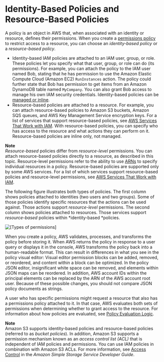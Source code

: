 # Identity\-Based Policies and Resource\-Based Policies<a name="access_policies_identity-vs-resource"></a>

A policy is an object in AWS that, when associated with an identity or resource, defines their permissions\. When you create a [permissions policy](access_policies.md) to restrict access to a resource, you can choose an *identity\-based policy* or a *resource\-based policy*\.
+ Identity\-based IAM policies are attached to an IAM user, group, or role\. These policies let you specify what that user, group, or role can do \(its permissions\)\. For example, you can attach the policy to the IAM user named Bob, stating that he has permission to use the Amazon Elastic Compute Cloud \(Amazon EC2\) `RunInstances` action\. The policy could further state that Bob has permission to get items from an Amazon DynamoDB table named `MyCompany`\. You can also grant Bob access to manage his own IAM security credentials\. Identity\-based policies can be [managed or inline](access_policies_managed-vs-inline.md)\.
+ Resource\-based policies are attached to a resource\. For example, you can attach resource\-based policies to Amazon S3 buckets, Amazon SQS queues, and AWS Key Management Service encryption keys\. For a list of services that support resource\-based policies, see [AWS Services That Work with IAM](reference_aws-services-that-work-with-iam.md)\. With resource\-based policies, you can specify who has access to the resource and what actions they can perform on it\. Resource\-based policies are inline only, not managed\.

**Note**  
*Resource\-based* policies differ from *resource\-level* permissions\. You can attach resource\-based policies directly to a resource, as described in this topic\. Resource\-level permissions refer to the ability to use [ARNs](https://docs.aws.amazon.com/general/latest/gr/aws-arns-and-namespaces.html) to specify individual resources in a policy\. Resource\-based policies are supported only by some AWS services\. For a list of which services support resource\-based policies and resource\-level permissions, see [AWS Services That Work with IAM](reference_aws-services-that-work-with-iam.md)\.

The following figure illustrates both types of policies\. The first column shows policies attached to identities \(two users and two groups\)\. Some of those policies identify specific resources that the actions can be used against\. Those actions support *resource\-level* permissions\. The second column shows policies attached to resources\. Those services support *resource\-based* policies within *identity\-based *policies\. 

![\[Types of permissions\]](http://docs.aws.amazon.com/IAM/latest/UserGuide/images/Types_of_Permissions.diagram.png)

When you create a policy, AWS validates, processes, and transforms the policy before storing it\. When AWS returns the policy in response to a user query or displays it in the console, AWS transforms the policy back into a human\-readable format\. This can result in differences in what you see in the policy visual editor: Visual editor permission blocks can be added, removed, or reordered, and content within a block can be optimized\. In the policy JSON editor, insignificant white space can be removed, and elements within JSON maps can be reordered\. In addition, AWS account IDs within the principal elements can be replaced by the ARN of the AWS account root user\. Because of these possible changes, you should not compare JSON policy documents as strings\.

A user who has specific permissions might request a resource that also has a permissions policy attached to it\. In that case, AWS evaluates both sets of permissions when determining whether to grant access to the resource\. For information about how policies are evaluated, see [Policy Evaluation Logic](reference_policies_evaluation-logic.md)\. 

**Note**  
Amazon S3 supports identity\-based policies and resource\-based policies \(referred to as *bucket policies*\)\. In addition, Amazon S3 supports a permission mechanism known as an *access control list \(ACL\)* that is independent of IAM policies and permissions\. You can use IAM policies in combination with Amazon S3 ACLs\. For more information, see [Access Control](https://docs.aws.amazon.com/AmazonS3/latest/dev/UsingAuthAccess.html) in the *Amazon Simple Storage Service Developer Guide*\. 